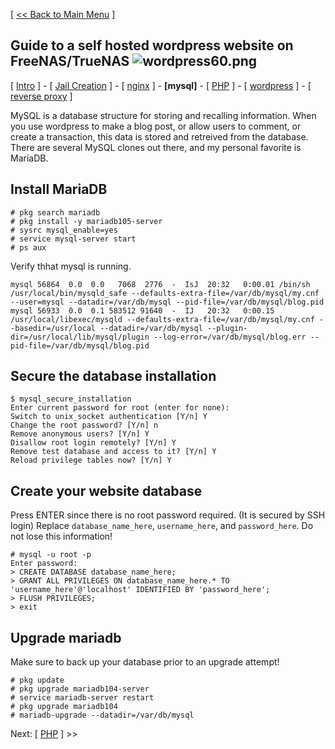 [ [<< Back to Main Menu](https://github.com/seth586/guides/blob/master/README.md) ]

## Guide to a self hosted wordpress website on FreeNAS/TrueNAS ![wordpress60.png](images/wordpress60.png)
[ [Intro](README.md) ] - [ [Jail Creation](1_jail_creation.md) ] - [ [nginx](2_nginx.md) ] - **[mysql]** - [ [PHP](4_php.md) ] - [ [wordpress](5_wordpress.md) ] - [ [reverse proxy](6_reverse_proxy.md) ]

MySQL is a database structure for storing and recalling information. When you use wordpress to make a blog post, or allow users to comment, or create a transaction, this data is stored and retreived from the database. There are several MySQL clones out there, and my personal favorite is MariaDB.

## Install MariaDB
```
# pkg search mariadb
# pkg install -y mariadb105-server
# sysrc mysql_enable=yes
# service mysql-server start
# ps aux
```
Verify thhat mysql is running.
```
mysql 56864  0.0  0.0   7068  2776  -  IsJ  20:32   0:00.01 /bin/sh /usr/local/bin/mysqld_safe --defaults-extra-file=/var/db/mysql/my.cnf --user=mysql --datadir=/var/db/mysql --pid-file=/var/db/mysql/blog.pid
mysql 56933  0.0  0.1 583512 91640  -  IJ   20:32   0:00.15 /usr/local/libexec/mysqld --defaults-extra-file=/var/db/mysql/my.cnf --basedir=/usr/local --datadir=/var/db/mysql --plugin-dir=/usr/local/lib/mysql/plugin --log-error=/var/db/mysql/blog.err --pid-file=/var/db/mysql/blog.pid
```

## Secure the database installation
```
$ mysql_secure_installation
Enter current password for root (enter for none):
Switch to unix_socket authentication [Y/n] Y
Change the root password? [Y/n] n
Remove anonymous users? [Y/n] Y
Disallow root login remotely? [Y/n] Y
Remove test database and access to it? [Y/n] Y
Reload privilege tables now? [Y/n] Y
```

## Create your website database 
Press ENTER since there is no root password required. (It is secured by SSH login) Replace `database_name_here`, `username_here`, and `password_here`. Do not lose this information!
```
# mysql -u root -p
Enter password:
> CREATE DATABASE database_name_here;
> GRANT ALL PRIVILEGES ON database_name_here.* TO 'username_here'@'localhost' IDENTIFIED BY 'password_here';
> FLUSH PRIVILEGES;
> exit
```

## Upgrade mariadb
Make sure to back up your database prior to an upgrade attempt!
```
# pkg update
# pkg upgrade mariadb104-server
# service mariadb-server restart
# pkg upgrade mariadb104
# mariadb-upgrade --datadir=/var/db/mysql
```

Next: [ [PHP](4_php.md) ] >>
